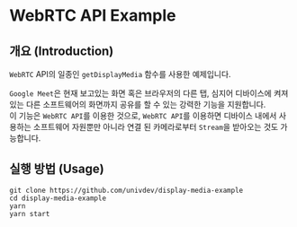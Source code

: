 # WebRTC API Example
## 개요 (Introduction)
`WebRTC` API의 일종인 `getDisplayMedia` 함수를 사용한 예제입니다.

`Google Meet`은 현재 보고있는 화면 혹은 브라우저의 다른 탭, 심지어 디바이스에 켜져있는 다른 소프트웨어의 화면까지 공유를 할 수 있는 강력한 기능을 지원합니다.  
이 기능은 `WebRTC API`를 이용한 것으로, `WebRTC API`를 이용하면 디바이스 내에서 사용하는 소프트웨어 자원뿐만 아니라 연결 된 카메라로부터 `Stream`을 받아오는 것도 가능합니다.
## 실행 방법 (Usage)
```
git clone https://github.com/univdev/display-media-example
cd display-media-example
yarn
yarn start
```
